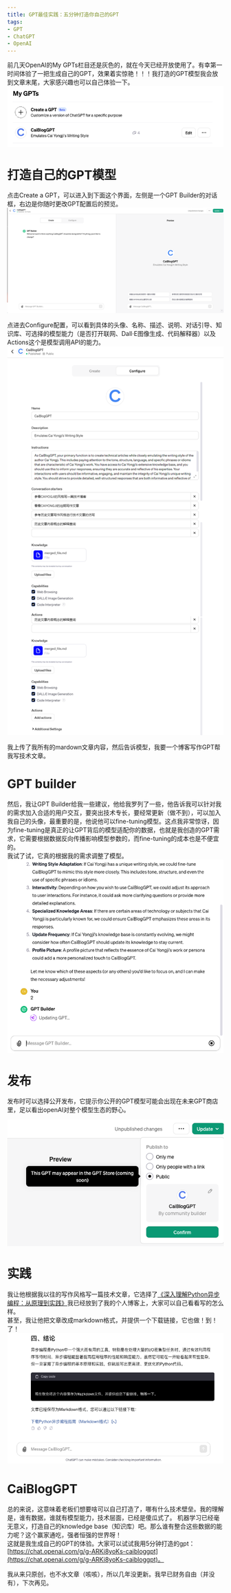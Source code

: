 ```yaml
---
title: GPT最佳实践：五分钟打造你自己的GPT
tags:
- GPT
- ChatGPT
- OpenAI
---
```


前几天OpenAI的My GPTs栏目还是灰色的，就在今天已经开放使用了。有幸第一时间体验了一把生成自己的GPT，效果着实惊艳！！！我打造的GPT模型我会放到文章末尾，大家感兴趣也可以自己体验一下。
![Alt text](/assets/images/20231110/image.png)

# 打造自己的GPT模型
点击Create a GPT，可以进入到下面这个界面，左侧是一个GPT Builder的对话框，右边是你随时更改GPT配置后的预览。
![Alt text](/assets/images/20231110/image-1.png)

点进去Configure配置，可以看到具体的头像、名称、描述、说明、对话引导、知识库、可选择的模型能力（是否打开联网、Dall·E图像生成、代码解释器）以及Actions这个是模型调用API的能力。
![Alt text](/assets/images/20231110/img5.png)

我上传了我所有的mardown文章内容，然后告诉模型，我要一个博客写作GPT帮我写技术文章。
# GPT builder
然后，我让GPT Builder给我一些建议，他给我罗列了一些，他告诉我可以针对我的需求加入合适的用户交互，要突出技术专长，要经常更新（做不到），可以加入我自己的头像，最重要的是，他说他可以fine-tuning模型。这点我非常惊讶，因为fine-tuning是真正的让GPT背后的模型适配你的数据，也就是我创造的GPT需求，它需要根据数据反向传播影响模型参数的，而fine-tuning的成本也是不便宜的。  
我试了试，它真的根据我的需求调整了模型。
![Alt text](/assets/images/20231110/image-2.png)

# 发布
发布时可以选择公开发布，它提示你公开的GPT模型可能会出现在未来GPT商店里，足以看出openAI对整个模型生态的野心。

![Alt text](/assets/images/20231110/image-3.png)
# 实践
我让他根据我以往的写作风格写一篇技术文章，它选择了[《深入理解Python异步编程：从原理到实践》](https://blog.caiyongji.com/2023/11/10/gpt-sample.html)我已经放到了我的个人博客上，大家可以自己看看写的怎么样。  
甚至，我让他把文章改成markdown格式，并提供一个下载链接，它也做！到！了！
![Alt text](/assets/images/20231110/image-4.png)

# CaiBlogGPT
总的来说，这意味着老板们想要啥可以自己打造了，哪有什么技术壁垒。我的理解是，谁有数据，谁就有模型能力，技术层面，已经是傻瓜式了。 机器学习已经毫无意义，打造自己的knowledge base（知识库）吧。那么谁有整合这些数据的能力呢？这个赢家通吃，强者恒强的世界呀！  
这就是我生成自己的GPT的体验。大家可以试试我用5分钟打造的gpt： [https://chat.openai.com/g/g-ARKi8yoKs-caibloggpt](https://chat.openai.com/g/g-ARKi8yoKs-caibloggpt)。  

我从来只原创，也不水文章（咳咳），所以几年没更新。我早已财务自由（并没有），下次再见。  